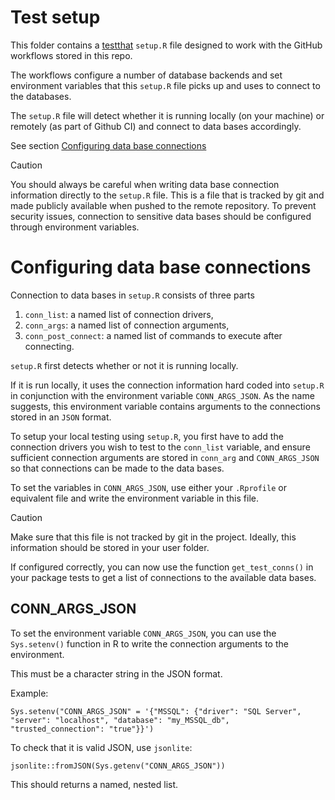# Test setup
This folder contains a [testthat](https://testthat.r-lib.org/) `setup.R` file designed to work with the GitHub workflows stored in this repo.

The workflows configure a number of database backends and set environment variables that this `setup.R` file picks up and uses to connect to the databases.

The `setup.R` file will detect whether it is running locally (on your machine) or remotely (as part of Github CI) and connect to data bases accordingly.

See section [Configuring data base connections](#configuring-data-base-connections)

> [!CAUTION]
> You should always be careful when writing data base connection information directly to the `setup.R` file.
> This is a file that is tracked by git and made publicly available when pushed to the remote repository.
> To prevent security issues, connection to sensitive data bases should be configured through environment
> variables.


# Configuring data base connections

Connection to data bases in `setup.R` consists of three parts
1) `conn_list`: a named list of connection drivers,
2) `conn_args`: a named list of connection arguments,
2) `conn_post_connect`: a named list of commands to execute after connecting.

`setup.R` first detects whether or not it is running locally.

If it is run locally, it uses the connection information hard coded into `setup.R` in conjunction with the environment variable `CONN_ARGS_JSON`.
As the name suggests, this environment variable contains arguments to the connections stored in an `JSON` format.

To setup your local testing using `setup.R`, you first have to add the connection drivers you wish to test to the `conn_list` variable, and ensure sufficient connection arguments are stored in `conn_arg` and `CONN_ARGS_JSON` so that connections can be made to the data bases.

To set the variables in `CONN_ARGS_JSON`, use either your `.Rprofile` or equivalent file and write the environment variable in this file.

> [!CAUTION]
> Make sure that this file is not tracked by git in the project.
> Ideally, this information should be stored in your user folder.


If configured correctly, you can now use the function `get_test_conns()` in your package tests to get a list of connections to the available data bases.


## CONN_ARGS_JSON

To set the environment variable `CONN_ARGS_JSON`, you can use the `Sys.setenv()` function in R to write the connection arguments to the environment.

This must be a character string in the JSON format.

Example:
```
Sys.setenv("CONN_ARGS_JSON" = '{"MSSQL": {"driver": "SQL Server", "server": "localhost", "database": "my_MSSQL_db", "trusted_connection": "true"}}')
```

To check that it is valid JSON, use `jsonlite`:
```
jsonlite::fromJSON(Sys.getenv("CONN_ARGS_JSON"))
```
This should returns a named, nested list.